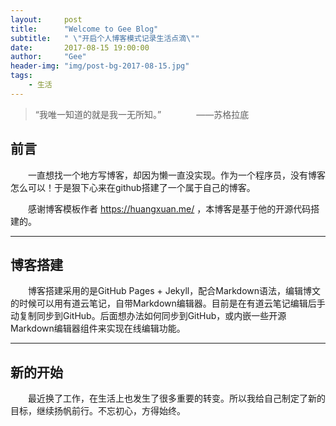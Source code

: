 ```yaml
---
layout:     post
title:      "Welcome to Gee Blog"
subtitle:   " \"开启个人博客模式记录生活点滴\""
date:       2017-08-15 19:00:00
author:     "Gee"
header-img: "img/post-bg-2017-08-15.jpg"
tags:
    - 生活
---
```


> “我唯一知道的就是我一无所知。”&emsp;&emsp;&emsp;&emsp;——苏格拉底


## 前言

&emsp;&emsp;一直想找一个地方写博客，却因为懒一直没实现。作为一个程序员，没有博客怎么可以！于是狠下心来在github搭建了一个属于自己的博客。

&emsp;&emsp;感谢博客模板作者 https://huangxuan.me/ ，本博客是基于他的开源代码搭建的。

---

## 博客搭建

&emsp;&emsp;博客搭建采用的是GitHub Pages + Jekyll，配合Markdown语法，编辑博文的时候可以用有道云笔记，自带Markdown编辑器。目前是在有道云笔记编辑后手动复制同步到GitHub。后面想办法如何同步到GitHub，或内嵌一些开源Markdown编辑器组件来实现在线编辑功能。

---

## 新的开始

&emsp;&emsp;最近换了工作，在生活上也发生了很多重要的转变。所以我给自己制定了新的目标，继续扬帆前行。不忘初心，方得始终。
